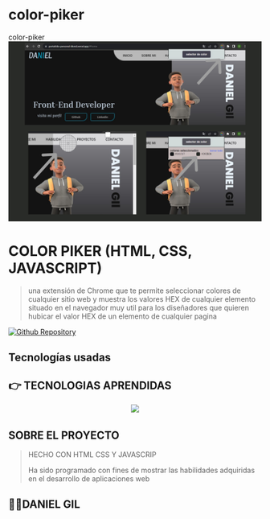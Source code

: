 # color-piker
color-piker
![Imagen del proyecto](/imagenes/PUBLICACION1.jpg)

# COLOR PIKER (HTML, CSS, JAVASCRIPT)

 > una extensión de Chrome que te permite seleccionar colores de cualquier sitio web y muestra los valores HEX de cualquier elemento situado en el navegador
> muy util para los diseñadores que quieren hubicar el valor HEX de un elemento de cualquier pagina 


[![Github Repository](https://img.shields.io/static/v1?label=&message=Github%20Repository&color=000000&style=for-the-badge&logo=github&logoColor=white)]([##link](https://github.com/Hidan21/color-piker))

## Tecnologías usadas

## 👉 TECNOLOGIAS APRENDIDAS

<p align="center">
  <a href="https://skillicons.dev">
    <img src="https://skillicons.dev/icons?i=html,css,js,git" />
  </a>
</p>

## SOBRE EL PROYECTO

> HECHO CON HTML CSS Y JAVASCRIP
> 
> Ha sido programado con fines de mostrar las habilidades adquiridas en el desarrollo de aplicaciones web 

## 👨🏻‍DANIEL GIL
